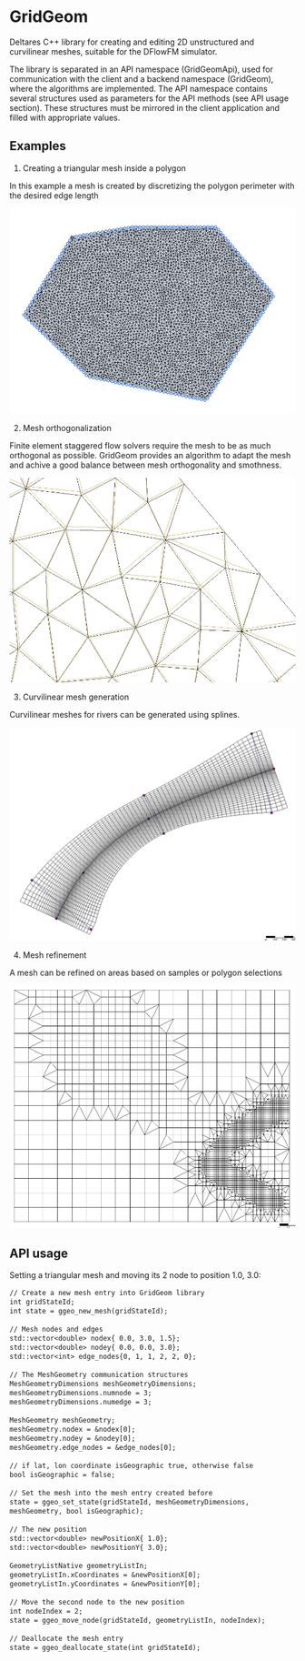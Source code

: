 # GridGeom

Deltares C++ library for creating and editing 2D unstructured and curvilinear meshes, suitable for the DFlowFM simulator.

The library is separated in an API namespace (GridGeomApi), used for communication with the client and a backend namespace (GridGeom), where the algorithms are implemented. 
The API namespace contains several structures used as parameters for the API methods (see API usage section). 
These structures must be mirrored in the client application and filled with appropriate values.

## Examples

1. Creating a triangular mesh inside a polygon

In this example a mesh is created by discretizing the polygon perimeter with the desired edge length

![alt tag](doc/figures/TriangularMeshInPolygon.jpg)

2. Mesh orthogonalization

Finite element staggered flow solvers require the mesh to be as much orthogonal as possible. 
GridGeom provides an algorithm to adapt the mesh and achive a good balance between mesh orthogonality and smothness.

![alt tag](doc/figures/MeshOrthogonalization.jpg)

3. Curvilinear mesh generation

Curvilinear meshes for rivers can be generated using splines.

![alt tag](doc/figures/OrthogonalCurvilinearGrid.jpg)

4. Mesh refinement

A mesh can be refined on areas based on samples or polygon selections 

![alt tag](doc/figures/GridRefinement.jpg)


## API usage

Setting a triangular mesh and moving its 2 node to position 1.0, 3.0:

    // Create a new mesh entry into GridGeom library
	int gridStateId;
	int state = ggeo_new_mesh(gridStateId);

    // Mesh nodes and edges
    std::vector<double> nodex{ 0.0, 3.0, 1.5};
    std::vector<double> nodey{ 0.0, 0.0, 3.0};
    std::vector<int> edge_nodes{0, 1, 1, 2, 2, 0};
    
    // The MeshGeometry communication structures
    MeshGeometryDimensions meshGeometryDimensions;
    meshGeometryDimensions.numnode = 3;
    meshGeometryDimensions.numedge = 3;

    MeshGeometry meshGeometry;
    meshGeometry.nodex = &nodex[0];
    meshGeometry.nodey = &nodey[0];
    meshGeometry.edge_nodes = &edge_nodes[0];

    // if lat, lon coordinate isGeographic true, otherwise false
    bool isGeographic = false;

    // Set the mesh into the mesh entry created before
    state = ggeo_set_state(gridStateId, meshGeometryDimensions, meshGeometry, bool isGeographic);
    
    // The new position
    std::vector<double> newPositionX{ 1.0};
    std::vector<double> newPositionY{ 3.0};

    GeometryListNative geometryListIn;
    geometryListIn.xCoordinates = &newPositionX[0];
    geometryListIn.yCoordinates = &newPositionY[0];

    // Move the second node to the new position  
    int nodeIndex = 2; 
    state = ggeo_move_node(gridStateId, geometryListIn, nodeIndex);

    // Deallocate the mesh entry
    state = ggeo_deallocate_state(int gridStateId);

 
